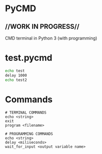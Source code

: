 # PyCMD

## //WORK IN PROGRESS//

CMD terminal in Python 3 (with programming)

# test.pycmd

```cmd
echo test
delay 1000
echo test2
```

# Commands

```
# TERMINAL COMMANDS
echo <string>
exit
program <filename>
```

```
# PROGRAMMING COMMANDS
echo <string>
delay <miliseconds>
wait_for_input <output variable name>
```
